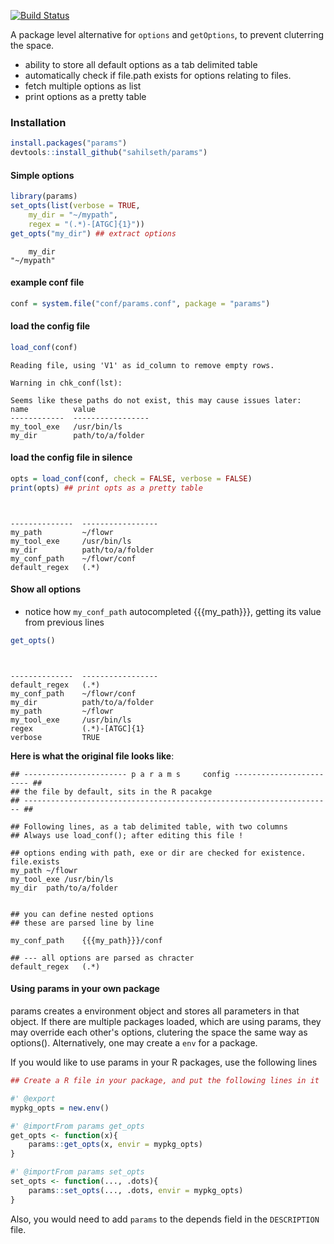 
[![Build Status](https://travis-ci.org/sahilseth/params.png)](https://travis-ci.org/sahilseth/params)


A package level alternative for `options` and `getOptions`, to prevent cluterring the space. 

- ability to store all default options as a tab delimited table
- automatically check if file.path exists for options relating to files.
- fetch multiple options as list
- print options as a pretty table


### Installation


```r
install.packages("params")
devtools::install_github("sahilseth/params")
```


#### Simple options


```r
library(params)
set_opts(list(verbose = TRUE, 
	my_dir = "~/mypath",
	regex = "(.*)-[ATGC]{1}"))
get_opts("my_dir") ## extract options
```

```
    my_dir 
"~/mypath" 
```


#### example conf file


```r
conf = system.file("conf/params.conf", package = "params")
```

#### load the config file

```r
load_conf(conf)
```

```
Reading file, using 'V1' as id_column to remove empty rows.
```

```
Warning in chk_conf(lst): 

Seems like these paths do not exist, this may cause issues later:
name          value            
------------  -----------------
my_tool_exe   /usr/bin/ls      
my_dir        path/to/a/folder 
```

#### load the config file in silence

```r
opts = load_conf(conf, check = FALSE, verbose = FALSE)
print(opts) ## print opts as a pretty table
```

```

                                 
--------------  -----------------
my_path         ~/flowr          
my_tool_exe     /usr/bin/ls      
my_dir          path/to/a/folder 
my_conf_path    ~/flowr/conf     
default_regex   (.*)             
```

#### Show all options
- notice how `my_conf_path` autocompleted {{{my_path}}}, getting its value from previous lines


```r
get_opts() 
```

```

                                 
--------------  -----------------
default_regex   (.*)             
my_conf_path    ~/flowr/conf     
my_dir          path/to/a/folder 
my_path         ~/flowr          
my_tool_exe     /usr/bin/ls      
regex           (.*)-[ATGC]{1}   
verbose         TRUE             
```


**Here is what the original file looks like**:

```
## ----------------------- p a r a m s     config ------------------------ ##
## the file by default, sits in the R pacakge
## --------------------------------------------------------------------- ##

## Following lines, as a tab delimited table, with two columns
## Always use load_conf(); after editing this file !

## options ending with path, exe or dir are checked for existence. file.exists
my_path	~/flowr
my_tool_exe	/usr/bin/ls
my_dir	path/to/a/folder


## you can define nested options
## these are parsed line by line

my_conf_path	{{{my_path}}}/conf

## --- all options are parsed as chracter
default_regex	(.*)
```


#### Using params in your own package

params creates a environment object and stores all parameters in that object. If there are multiple packages loaded, which are using params, they 
may override each other's options, clutering the space the same way as options(). Alternatively, one may create a `env` for a package.


If you would like to use params in your R packages, use the following lines


```r
## Create a R file in your package, and put the following lines in it

#' @export
mypkg_opts = new.env()

#' @importFrom params get_opts
get_opts <- function(x){
	params::get_opts(x, envir = mypkg_opts)
}

#' @importFrom params set_opts
set_opts <- function(..., .dots){
	params::set_opts(..., .dots, envir = mypkg_opts)
}
```


Also, you would need to add `params` to the depends field in the `DESCRIPTION` file.



